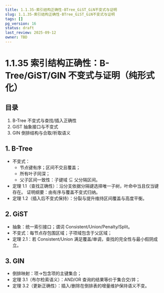 ```yaml
---
title: 1.1.35-索引结构正确性-BTree_GiST_GiN不变式与证明
slug: 1.1.35-索引结构正确性-BTree_GiST_GiN不变式与证明
tags: []
pg_version: 16
status: draft
last_review: 2025-09-12
owner: TBD
---
```


# 1.1.35 索引结构正确性：B-Tree/GiST/GIN 不变式与证明（纯形式化）

## 目录

1. B-Tree 不变式与查找/插入正确性
2. GiST 抽象接口与不变式
3. GIN 倒排结构与合取/析取语义

## 1. B-Tree

- 不变式：
  - 节点键有序；区间不交且覆盖；
  - 所有叶子同深；
  - 父子区间一致性：子键域 ⊆ 父分隔区间。
- 定理 1.1（查找正确性）：沿分支依据分隔键选择唯一子树，叶命中当且仅当键存在。
  证明纲要：由有序与覆盖不变式归纳。
- 定理 1.2（插入后不变式保持）：分裂与提升维持区间覆盖与高度平衡。

## 2. GiST

- 抽象：统一索引接口；谓词 Consistent/Union/Penalty/Split。
- 不变式：每节点存包围区域；子项域包含于父区域；
- 定理 2.1：若 Consistent/Union 满足覆盖/单调，查找的完全性与最小假阴成立。

## 3. GIN

- 倒排映射：项→包含项的主键集合；
- 定理 3.1（布尔检索语义）：AND/OR 查询的结果等价于集合交/并；
- 定理 3.2（更新正确性）：插入/删除在倒排表的增量维护保持语义不变。
